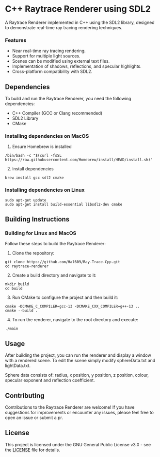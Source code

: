 # C++ Raytrace Renderer using SDL2

A Raytrace Renderer implemented in C++ using the SDL2 library, designed to demonstrate real-time ray tracing rendering techniques.

### Features

- Near real-time ray tracing rendering.
- Support for multiple light sources.
- Scenes can be modified using external text files.
- Implementation of shadows, reflections, and specular highlights.
- Cross-platform compatibility with SDL2.

## Dependencies

To build and run the Raytrace Renderer, you need the following dependencies:

- C++ Compiler (GCC or Clang recommended)
- SDL2 Library
- CMake

### Installing dependencies on MacOS

1. Ensure Homebrew is installed
```
/bin/bash -c "$(curl -fsSL https://raw.githubusercontent.com/Homebrew/install/HEAD/install.sh)"
```
2. Install dependencies
```
brew install gcc sdl2 cmake
```

### Installing dependencies on Linux

```
sudo apt-get update
sudo apt-get install build-essential libsdl2-dev cmake
```

## Building Instructions

### Building for Linux and MacOS

Follow these steps to build the Raytrace Renderer:

1. Clone the repository:
```
git clone https://github.com/Hal609/Ray-Trace-Cpp.git
cd raytrace-renderer
```
2. Create a build directory and navigate to it:
```
mkdir build
cd build
```

3. Run CMake to configure the project and then build it:
```
cmake -DCMAKE_C_COMPILER=gcc-13 -DCMAKE_CXX_COMPILER=g++-13 ..
cmake --build .
```
4. To run the renderer, navigate to the root directory and execute:
```
./main
```

## Usage

After building the project, you can run the renderer and display a window with a rendered scene. To edit the scene simply modify sphereData.txt and lightData.txt.

Sphere data consists of: radius, x position, y position, z position, colour, specular exponent and reflection coefficient.

## Contributing

Contributions to the Raytrace Renderer are welcome! If you have suggestions for improvements or encounter any issues, please feel free to open an issue or submit a pr.

## License

This project is licensed under the GNU General Public License v3.0 - see the [LICENSE](LICENSE.md) file for details.